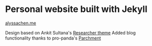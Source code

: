 # Personal website built with Jekyll

[alyssachen.me](https://www.alyssachen.me)

Design based on Ankit Sultana's [Researcher theme](http://ankitsultana.com/researcher)
Added blog functionality thanks to pro-panda's [Parchment](https://github.com/pro-panda/parchment/)
